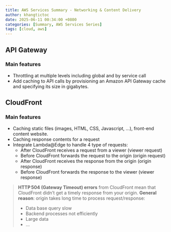 ```yaml
---
title: AWS Services Summary - Networking & Content Delivery
author: khangtictoc
date: 2025-06-11 00:34:00 +0800
categories: [Summary, AWS Services Series]
tags: [cloud, aws]
---
```



## API Gateway

### Main features
- Throttling at multiple levels including global and by service call
- Add caching to API calls by provisioning an Amazon API Gateway cache and specifying its size in gigabytes. 

## CloudFront

### Main features
- Caching static files (images, HTML, CSS, Javascript, ...), front-end content website.
- Caching response contents for a request
- Integrate Lambda@Edge to handle 4 type of requests:
  - After CloudFront receives a request from a viewer (viewer request)
  - Before CloudFront forwards the request to the origin (origin request)
  - After CloudFront receives the response from the origin (origin response)
  - Before CloudFront forwards the response to the viewer (viewer response)

> **HTTP 504 (Gateway Timeout) errors** from CloudFront mean that CloudFront didn’t get a timely response from your origin. 
> **General reason**: origin takes long time to process request/response:
> - Data base query slow
> - Backend processes not efficiently
> - Large data 
> - ...